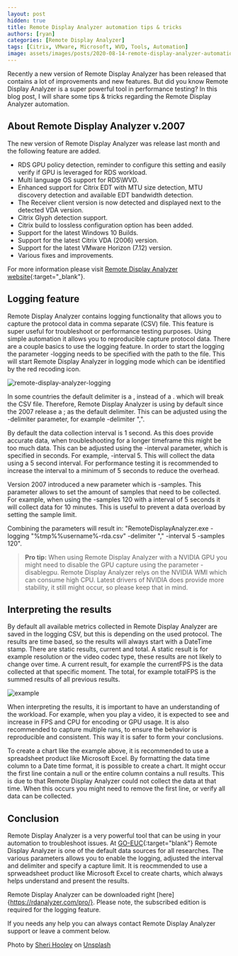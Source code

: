 ```yaml
---
layout: post
hidden: true
title: Remote Display Analyzer automation tips & tricks
authors: [ryan]
categories: [Remote Display Analyzer]
tags: [Citrix, VMware, Microsoft, WVD, Tools, Automation]
image: assets/images/posts/2020-08-14-remote-display-analyzer-automation-tips-and-tricks/remote-display-analyzer-automation-tips-and-tricks-feature-image.png
---
```

Recently a new version of Remote Display Analyzer has been released that contains a lot of improvements and new features. But did you know Remote Display Analyzer is a super powerful tool in performance testing? In this blog post, I will share some tips & tricks regarding the Remote Display Analyzer automation.

## About Remote Display Analyzer v.2007
The new version of Remote Display Analyzer was release last month and the following feature are added.

  * RDS GPU policy detection, reminder to configure this setting and easily verify if GPU is leveraged for RDS workload.
  * Multi language OS support for RDS\WVD.
  * Enhanced support for Citrix EDT with MTU size detection, MTU discovery detection and available EDT bandwidth detection.
  * The Receiver client version is now detected and displayed next to the detected VDA version.
  * Citrix Glyph detection support.
  * Citrix build to lossless configuration option has been added.
  * Support for the latest Windows 10 Builds.
  * Support for the latest Citrix VDA (2006) version.
  * Support for the latest VMware Horizon (7.12) version.
  * Various fixes and improvements.

For more information please visit [Remote Display Analyzer website](https://rdanalyzer.com){:target="_blank"}.

## Logging feature
Remote Display Analyzer contains logging functionality that allows you to capture the protocol data in comma separate (CSV) file. This feature is super useful for troubleshoot or performance testing purposes. Using simple automation it allows you to reproducible capture protocol data. There are a couple basics to use the logging feature. In order to start the logging the parameter -logging needs to be specified with the path to the file. This will start Remote Display Analyzer in logging mode which can be identified by the red recoding icon.

![remote-display-analyzer-logging]({{site.baseurl}}/assets/images/posts/2020-08-14-remote-display-analyzer-automation-tips-and-tricks/remote-display-analyzer-logging.png)

In some countries the default delimiter is a , instead of a . which will break the CSV file. Therefore, Remote Display Analyzer is using by default since the 2007 release a ; as the default delimiter. This can be adjusted using the -delimiter parameter, for example -delimiter ",".

By default the data collection interval is 1 second. As this does provide accurate data, when troubleshooting for a longer timeframe this might be too much data. This can be adjusted using the -interval parameter, which is specified in seconds. For example, -interval 5. This will collect the data using a 5 second interval. For performance testing it is recommended to increase the interval to a minimum of 5 seconds to reduce the overhead.

Version 2007 introduced a new parameter which is -samples. This parameter allows to set the amount of samples that need to be collected. For example, when using the -samples 120 with a interval of 5 seconds it will collect data for 10 minutes. This is useful to prevent a data overload by setting the sample limit.

Combining the parameters will result in: "RemoteDisplayAnalyzer.exe -logging "%tmp%\%username%-rda.csv" -delimiter "," -interval 5 -samples 120".

> **Pro tip:** When using Remote Display Analyzer with a NVIDIA GPU you might need to disable the GPU capture using the parameter -disablegpu. Remote Display Analyzer relys on the NVIDIA WMI which can consume high CPU. Latest drivers of NVIDIA does provide more stability, it still might occur, so please keep that in mind.

## Interpreting the results
By default all available metrics collected in Remote Display Analyzer are saved in the logging CSV, but this is depending on the used protocol. The results are time based, so the results will always start with a DateTime stamp. There are static results, current and total. A static result is for example resolution or the video codec type, these results are not likely to change over time. A current result, for example the currentFPS is the data collected at that specific moment. The total, for example totalFPS is the summed results of all previous results.

![example]({{site.baseurl}}/assets/images/posts/2020-08-14-remote-display-analyzer-automation-tips-and-tricks/remote-display-analzer-fps-example.png)

When interpreting the results, it is important to have an understanding of the workload. For example, when you play a video, it is expected to see and increase in FPS and CPU for encoding or GPU usage. It is also recommended to capture multiple runs, to ensure the behavior is reproducible and consistent. This way it is safer to form your conclusions.

To create a chart like the example above, it is recommended to use a spreadsheet product like Microsoft Excel. By formatting the data time column to a Date time format, it is possible to create a chart. It might occur the first line contain a null or the entire column contains a null results. This is due to that Remote Display Analyzer could not collect the data at that time. When this occurs you might need to remove the first line, or verify all data can be collected. 

## Conclusion
Remote Display Analyzer is a very powerful tool that can be using in your automation to troubleshoot issues. At [GO-EUC](https://www.go-euc.com){:target="blank"} Remote Display Analyzer is one of the default data sources for all researches. The various parameters allows you to enable the logging, adjusted the interval and delimiter and specify a capture limit. It is reocmmended to use a sprweadsheet product like Microsoft Excel to create charts, which always helps understand and present the results.

Remote Display Analyzer can be downloaded right [here]{https://rdanalyzer.com/pro/}. Please note, the subscribed edition is required for the logging feature.

If you needs any help you can always contact Remote Display Analyzer support or leave a comment below.

<span>Photo by <a href="https://unsplash.com/@sherihoo?utm_source=unsplash&amp;utm_medium=referral&amp;utm_content=creditCopyText" target="_blank">Sheri Hooley</a> on <a href="https://unsplash.com/s/photos/card-trick?utm_source=unsplash&amp;utm_medium=referral&amp;utm_content=creditCopyText" target="_blank">Unsplash</a></span>